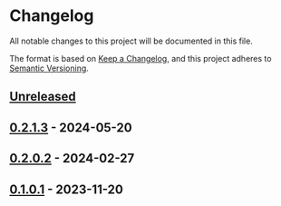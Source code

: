 # Changelog

All notable changes to this project will be documented in this file.

The format is based on [Keep a Changelog](https://keepachangelog.com/en/1.0.0/),
and this project adheres to [Semantic Versioning](https://semver.org/spec/v2.0.0.html).

## [Unreleased]

## [0.2.1.3] - 2024-05-20

## [0.2.0.2] - 2024-02-27

## [0.1.0.1] - 2023-11-20

[unreleased]: https://github.com/baynezy/FoxPro2CSV/compare/0.2.1.3...HEAD
[0.2.1.3]: https://github.com/baynezy/FoxPro2CSV/compare/0.2.0.2...0.2.1.3
[0.2.0.2]: https://github.com/baynezy/FoxPro2CSV/compare/0.1.0.1...0.2.0.2
[0.1.0.1]: https://github.com/baynezy/FoxPro2CSV/compare/4d15b3bd7d1cb4696981b39aa5af2ba10103d349...0.1.0.1
